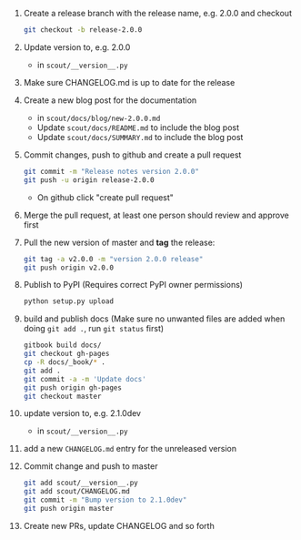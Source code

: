 1. Create a release branch with the release name, e.g. 2.0.0 and checkout

    ```bash
    git checkout -b release-2.0.0
    ```
    
1. Update version to, e.g. 2.0.0

   - in `scout/__version__.py`

1. Make sure CHANGELOG.md is up to date for the release

1. Create a new blog post for the documentation
    
    - in `scout/docs/blog/new-2.0.0.md`
    - Update `scout/docs/README.md` to include the blog post
    - Update `scout/docs/SUMMARY.md` to include the blog post

1. Commit changes, push to github and create a pull request

    ```bash
    git commit -m "Release notes version 2.0.0"
    git push -u origin release-2.0.0
    ```
    
     - On github click "create pull request"

1. Merge the pull request, at least one person should review and approve first

1. Pull the new version of master and **tag** the release:

    ```bash
    git tag -a v2.0.0 -m "version 2.0.0 release"
    git push origin v2.0.0
    ```
    
1. Publish to PyPI (Requires correct PyPI owner permissions)

    ```bash
    python setup.py upload
    ```
    
1. build and publish docs (Make sure no unwanted files are added when doing `git add .`, run `git status` first)

    ```bash
    gitbook build docs/
    git checkout gh-pages
    cp -R docs/_book/* .
    git add .
    git commit -a -m 'Update docs'
    git push origin gh-pages
    git checkout master
    ```
    
1. update version to, e.g. 2.1.0dev

   - in `scout/__version__.py`

1. add a new `CHANGELOG.md` entry for the unreleased version

1. Commit change and push to master

    ```bash
    git add scout/__version__.py
    git add scout/CHANGELOG.md
    git commit -m "Bump version to 2.1.0dev"
    git push origin master
    ```
    
1. Create new PRs, update CHANGELOG and so forth